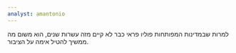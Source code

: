 ```yaml
---
analyst: amantonio
---
```


למרות שבמדינות המפותחות פוליו פראי כבר לא קיים מזה עשרות שנים, הוא משום מה ממשיך להטיל אימה על הציבור.
